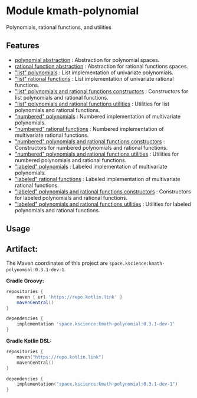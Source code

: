 # Module kmath-polynomial

Polynomials, rational functions, and utilities

## Features

 - [polynomial abstraction](src/commonMain/kotlin/space/kscience/kmath/functions/Polynomial.kt) : Abstraction for polynomial spaces.
 - [rational function abstraction](src/commonMain/kotlin/space/kscience/kmath/functions/RationalFunction.kt) : Abstraction for rational functions spaces.
 - ["list" polynomials](src/commonMain/kotlin/space/kscience/kmath/functions/ListRationalFunction.kt) : List implementation of univariate polynomials.
 - ["list" rational functions](src/commonMain/kotlin/space/kscience/kmath/functions/ListPolynomial.kt) : List implementation of univariate rational functions.
 - ["list" polynomials and rational functions constructors](src/commonMain/kotlin/space/kscience/kmath/functions/listConstructors.kt) : Constructors for list polynomials and rational functions.
 - ["list" polynomials and rational functions utilities](src/commonMain/kotlin/space/kscience/kmath/functions/listUtil.kt) : Utilities for list polynomials and rational functions.
 - ["numbered" polynomials](src/commonMain/kotlin/space/kscience/kmath/functions/NumberedRationalFunction.kt) : Numbered implementation of multivariate polynomials.
 - ["numbered" rational functions](src/commonMain/kotlin/space/kscience/kmath/functions/NumberedPolynomial.kt) : Numbered implementation of multivariate rational functions.
 - ["numbered" polynomials and rational functions constructors](src/commonMain/kotlin/space/kscience/kmath/functions/numberedConstructors.kt) : Constructors for numbered polynomials and rational functions.
 - ["numbered" polynomials and rational functions utilities](src/commonMain/kotlin/space/kscience/kmath/functions/numberedUtil.kt) : Utilities for numbered polynomials and rational functions.
 - ["labeled" polynomials](src/commonMain/kotlin/space/kscience/kmath/functions/LabeledRationalFunction.kt) : Labeled implementation of multivariate polynomials.
 - ["labeled" rational functions](src/commonMain/kotlin/space/kscience/kmath/functions/LabeledPolynomial.kt) : Labeled implementation of multivariate rational functions.
 - ["labeled" polynomials and rational functions constructors](src/commonMain/kotlin/space/kscience/kmath/functions/labeledConstructors.kt) : Constructors for labeled polynomials and rational functions.
 - ["labeled" polynomials and rational functions utilities](src/commonMain/kotlin/space/kscience/kmath/functions/labeledUtil.kt) : Utilities for labeled polynomials and rational functions.


## Usage

## Artifact:

The Maven coordinates of this project are `space.kscience:kmath-polynomial:0.3.1-dev-1`.

**Gradle Groovy:**
```groovy
repositories {
    maven { url 'https://repo.kotlin.link' }
    mavenCentral()
}

dependencies {
    implementation 'space.kscience:kmath-polynomial:0.3.1-dev-1'
}
```
**Gradle Kotlin DSL:**
```kotlin
repositories {
    maven("https://repo.kotlin.link")
    mavenCentral()
}

dependencies {
    implementation("space.kscience:kmath-polynomial:0.3.1-dev-1")
}
```
